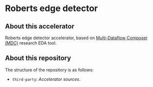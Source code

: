 # Roberts edge detector

## About this accelerator
Roberts edge detector accelerator, based on [Multi-Dataflow Composer (MDC)](https://mdc-suite.github.io/) research EDA tool.

## About this repository
The structure of the repository is as follows:

- `third-party`: *Accelerator sources*.
